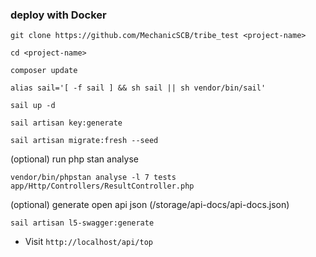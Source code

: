 ### deploy with Docker
```
git clone https://github.com/MechanicSCB/tribe_test <project-name>
```
```
cd <project-name>
```
```
composer update
```
```
alias sail='[ -f sail ] && sh sail || sh vendor/bin/sail'
```
```
sail up -d
```
```
sail artisan key:generate
```
```
sail artisan migrate:fresh --seed
```

(optional) run php stan analyse
```
vendor/bin/phpstan analyse -l 7 tests app/Http/Controllers/ResultController.php
```

(optional) generate open api json (/storage/api-docs/api-docs.json)
```
sail artisan l5-swagger:generate
```


- Visit `http://localhost/api/top`
